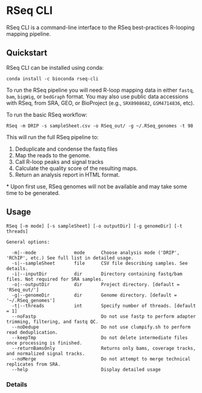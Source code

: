 # RSeq CLI

RSeq CLI is a command-line interface to the RSeq best-practices R-looping mapping pipeline. 

## Quickstart

RSeq CLI can be installed using conda:

```bazaar
conda install -c bioconda rseq-cli
```

To run the RSeq pipeline you will need R-loop mapping data in either `fastq`,
`bam`, `bigWig`, or `bedGraph` format. You may also use public data accessions 
with RSeq, from SRA, GEO, or BioProject (e.g., `SRX8908682`, `GSM4714836`, etc).

To run the basic RSeq workflow:

```
RSeq -m DRIP -s sampleSheet.csv -o RSeq_out/ -g ~/.RSeq_genomes -t 98
```

This will run the full RSeq pipeline to:
1. Deduplicate and condense the fastq files
2. Map the reads to the genome.
3. Call R-loop peaks and signal tracks
4. Calculate the quality score of the resulting maps.
5. Return an analysis report in HTML format. 

\* Upon first use, RSeq genomes will not be available and may take some time to be generated. 

## Usage

```
RSeq [-m mode] [-s sampleSheet] [-o outputDir] [-g genomeDir] [-t threads] 

General options:

  -m|--mode              mode      Choose analysis mode ('DRIP', 'RChIP', etc.) See full list in detailed usage.
  -s|--sampleSheet       file      CSV file describing samples. See details.
  -i|--inputDir          dir       Directory containing fastq/bam files. Not required for SRA samples.
  -o|--outputDir         dir       Project directory. [default = 'RSeq_out/']
  -g|--genomeDir         dir       Genome directory. [default = '~/.RSeq_genomes']
  -t|--threads           int       Specify number of threads. [default = 1]
  --noFastp                        Do not use fastp to perform adapter trimming, filtering, and fastq QC.
  --noDedupe                       Do not use clumpify.sh to perform read deduplication.
  --keepTmp                        Do not delete intermediate files once processing is finished.
  --returnBamsOnly                 Returns only bams, coverage tracks, and normalized signal tracks.
  --noMerge                        Do not attempt to merge technical replicates from SRA.
  --help                           Display detailed usage

```

### Details



